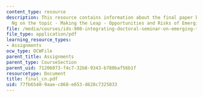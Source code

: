 ```yaml
---
content_type: resource
description: This resource contains information about the final paper by Christine
  Ng on the topic - Making the Leap - Opportunities and Risks of Emerging Technologies.
file: /media/courses/ids-900-integrating-doctoral-seminar-on-emerging-technologies-fall-2005/77fb65409aaec868e653d628c7325033_final_cn.pdf
file_type: application/pdf
learning_resource_types:
- Assignments
ocw_type: OCWFile
parent_title: Assignments
parent_type: CourseSection
parent_uid: 71206073-f4c7-32b8-9343-b780baf56b1f
resourcetype: Document
title: final_cn.pdf
uid: 77fb6540-9aae-c868-e653-d628c7325033
---
```

